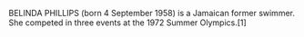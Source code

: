 BELINDA PHILLIPS (born 4 September 1958) is a Jamaican former swimmer. She competed in three events at the 1972 Summer Olympics.[1]
